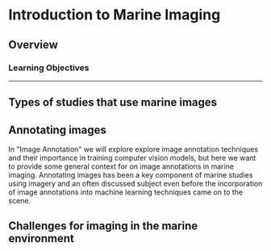 # Introduction to Marine Imaging

## Overview

### Learning Objectives

---

## Types of studies that use marine images

## Annotating images
In "Image Annotation" we will explore explore image annotation techniques and their importance in training computer vision models, but here we want to provide some general context for on image annotations in marine imaging. Annotating images has been a key component of marine studies using imagery and an often discussed subject even before the incorporation of image annotations into machine learning techniques came on to the scene. 

## Challenges for imaging in the marine environment
